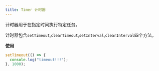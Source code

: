 ```yaml
---
title: Timer 计时器
---
```


计时器用于在指定时间执行特定任务。

计时器包含`setTimeout`,`clearTimeout`,`setInterval`,`clearInterval`四个方法。

**使用**

```javascript
setTimeout(() => {
  console.log("timeout!!!");
}, 1000);
```